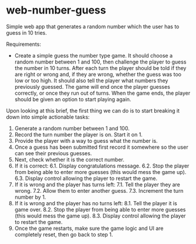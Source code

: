 # web-number-guess
Simple web app that generates a random number which the user has to guess in 10 tries.

Requirements:
- Create a simple guess the number type game. It should choose a random number between 1 and 100, then challenge the player to guess the number in 10 turns. After each turn the player should be told if they are right or wrong and, if they are wrong, whether the guess was too low or too high. It should also tell the player what numbers they previously guessed. The game will end once the player guesses correctly, or once they run out of turns. When the game ends, the player should be given an option to start playing again.

Upon looking at this brief, the first thing we can do is to start breaking it down into simple actionable tasks:

1. Generate a random number between 1 and 100.
2. Record the turn number the player is on. Start it on 1.
3. Provide the player with a way to guess what the number is.
4. Once a guess has been submitted first record it somewhere so the user can see their previous guesses.
5. Next, check whether it is the correct number.
6. If it is correct:
	6.1. Display congratulations message.
	6.2. Stop the player from being able to enter more guesses (this would mess the game up).
	6.3. Display control allowing the player to restart the game.
7. If it is wrong and the player has turns left:
	7.1. Tell the player they are wrong.
	7.2. Allow them to enter another guess.
	7.3. Increment the turn number by 1.
8. If it is wrong and the player has no turns left:
	8.1. Tell the player it is game over.
	8.2. Stop the player from being able to enter more guesses (this would mess the game up).
	8.3. Display control allowing the player to restart the game.
9. Once the game restarts, make sure the game logic and UI are completely reset, then go back to step 1.
